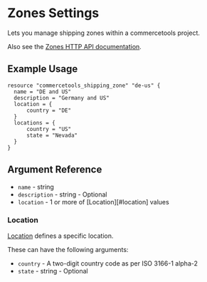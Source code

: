 # Zones Settings

Lets you manage shipping zones within a commercetools project.

Also see the [Zones HTTP API documentation][commercetool-zones].

## Example Usage

```hcl
resource "commercetools_shipping_zone" "de-us" {
  name = "DE and US"
  description = "Germany and US"
  location = {
      country = "DE"
  }
  locations = {
      country = "US"
      state = "Nevada"
  }
}
```

## Argument Reference

* `name` - string
* `description` - string - Optional
* `location` - 1 or more of [Location][#location] values

### Location
[Location][commercetool-locations] defines a specific location.

These can have the following arguments:

* `country` - A two-digit country code as per ISO 3166-1 alpha-2
* `state` - string - Optional


[commercetool-zones]: https://docs.commercetools.com/http-api-projects-zones
[commercetool-locations]: https://docs.commercetools.com/http-api-projects-zones#location